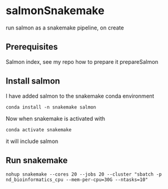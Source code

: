 # salmonSnakemake
run salmon as a snakemake pipeline, on create

## Prerequisites
Salmon index, see my repo how to prepare it prepareSalmon

## Install salmon
I have added salmon to the snakemake conda environment

```
conda install -n snakemake salmon
```

Now when snakemake is activated with
```
conda activate snakemake
```
it will include salmon


## Run snakemake

```
nohup snakemake --cores 20 --jobs 20 --cluster "sbatch -p nd_bioinformatics_cpu --mem-per-cpu=30G --ntasks=10"
```

